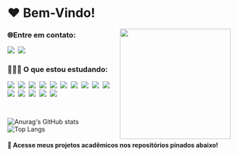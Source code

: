 <h1>❤️ Bem-Vindo!</h1>

<img src="https://pa1.aminoapps.com/6552/d2cf5f09784f4f98088ba1ba4e831cb23ddb2606_hq.gif" width="250" align="right">


<h3>🌐Entre em contato:</h3>

<p>
    <a href="https://www.linkedin.com/in/j%C3%BAlia-rosado/"><img src="https://img.shields.io/badge/LinkedIn-151515?style=for-the-badge&logo=linkedin&logoColor=FF69B4"></img></a>&nbsp;
    <a href="https://mail.google.com/mail/u/0/?fs=1&to=juliamariahhr@gmail.com&su=SUBJECT&body=BODY&bcc=juliamariahhr@gmail.com&tf=cm"><img src="https://img.shields.io/badge/Gmail-151515?style=for-the-badge&logo=gmail&logoColor=FF69B4"></img></a>&nbsp;
</p>

<h3>👩🏻‍💻 O que estou estudando:</h3>

<p>
    <img src="https://img.shields.io/badge/JavaScript-151515?style=for-the-badge&logo=javascript&logoColor=FF69B4"></img>&nbsp;
    <img src="https://img.shields.io/badge/TypeScript-151515?style=for-the-badge&logo=typescript&logoColor=FF69B4"></img>&nbsp;
    <img src="https://img.shields.io/badge/Python-151515?style=for-the-badge&logo=python&logoColor=FF69B4"></img>&nbsp;
    <img src="https://img.shields.io/badge/Flask-151515?style=for-the-badge&logo=flask&logoColor=FF69B4"></img>&nbsp
    <img src="https://img.shields.io/badge/HTML5-151515?style=for-the-badge&logo=html5&logoColor=FF69B4"></img>&nbsp;
    <img src="https://img.shields.io/badge/CSS3-151515?style=for-the-badge&logo=css3&logoColor=FF69B4"></img>&nbsp;
    <img src="https://img.shields.io/badge/React-151515?style=for-the-badge&logo=react&logoColor=FF69B4"></img>&nbsp;
    <img src="https://img.shields.io/badge/Node.JS-151515?style=for-the-badge&logo=node.js&logoColor=FF69B4"></img>&nbsp;
    <img src="https://img.shields.io/badge/Git-151515?style=for-the-badge&logo=git&logoColor=FF69B4"></img>&nbsp;
    <img src="https://img.shields.io/badge/MongoDB-151515?style=for-the-badge&logo=mongodb&logoColor=FF69B4"></img>&nbsp;
    <img src="https://img.shields.io/badge/Redis-151515?style=for-the-badge&logo=redis&logoColor=FF69B4"></img>&nbsp;
    <img src="https://img.shields.io/badge/MySQL-151515?style=for-the-badge&logo=mysql&logoColor=FF69B4"></img>&nbsp;
    <img src="https://img.shields.io/badge/npm-151515?style=for-the-badge&logo=npm&logoColor=FF69B4"></img>&nbsp;
    <img src="https://img.shields.io/badge/Vercel-151515?style=for-the-badge&logo=vercel&logoColor=FF69B4"></img>&nbsp;
    <img src="https://img.shields.io/badge/Figma-151515?style=for-the-badge&logo=figma&logoColor=FF69B4"></img>&nbsp;
</p>

<br>

<div>

![Anurag's GitHub stats](https://github-readme-stats.vercel.app/api?username=juliamariahr&theme=dark&hide_border=true&text_color=FF69B4&icon_color=E30B5C&hide=prs,issues&custom_title=Júlia&nbsp;Maria's&nbsp;GitHub&nbsp;Stats&hide_rank=true&show_icons=true) &nbsp;&nbsp;&nbsp;&nbsp;
![Top Langs](https://github-readme-stats.vercel.app/api/top-langs/?username=juliamariahr&theme=dark&hide_border=true&text_color=FF69B4&icon_color=E30B5C&hide=prs,issues&custom_title=Most&nbsp;Used&nbsp;Languages&nbsp&hide_rank=true&show_icons=true&layout=compact)

</div>

<h4>🌸 Acesse meus projetos acadêmicos nos repositórios pinados abaixo!</h4>

